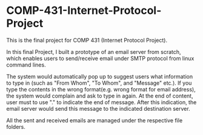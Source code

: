 # COMP-431-Internet-Protocol-Project

This is the final project for COMP 431 (Internet Protocol Project). 

In this final Project, I built a prototype of an email server from scratch, which enables users to send/receive email under SMTP protocol from linux command lines. 

The system would automatically pop up to suggest users what information to type in (such as "From Whom", "To Whom", and "Message" etc.). If you type the contents in the wrong format(e.g. wrong format for email address), the system would complain and ask to type in again. At the end of content, user must to use "." to indicate the end of message. After this indication, the email server would send this message to the indicated destination server. 

All the sent and received emails are managed under the respective file folders.
